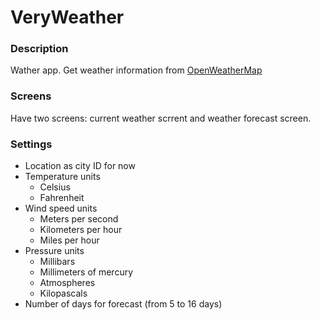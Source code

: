 VeryWeather
========================================================================================

### Description
Wather app. Get weather information from [OpenWeatherMap](http://openweathermap.org/)

### Screens
Have two screens: current weather scrrent and weather forecast screen.

### Settings
* Location as city ID for now
* Temperature units
    - Celsius
    - Fahrenheit
* Wind speed units
    - Meters per second
    - Kilometers per hour
    - Miles per hour
* Pressure units
    - Millibars
    - Millimeters of mercury
    - Atmospheres
    - Kilopascals
* Number of days for forecast (from 5 to 16 days)
